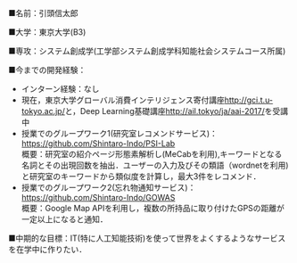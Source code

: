  ■名前：引頭信太郎
 
 ■大学：東京大学(B3)
 
 ■専攻：システム創成学(工学部システム創成学科知能社会システムコース所属)
 
 ■今までの開発経験： 
 - インターン経験：なし
 - 現在，東京大学グローバル消費インテリジェンス寄付講座<http://gci.t.u-tokyo.ac.jp/>と，Deep Learning基礎講座<http://ail.tokyo/ja/aai-2017/>を受講中
 - 授業でのグループワーク1(研究室レコメンドサービス)：<https://github.com/Shintaro-Indo/PSI-Lab>  
   概要：研究室の紹介ページ形態素解析し(MeCabを利用),キーワードとなる名詞とその出現回数を抽出．ユーザーの入力及びその類語（wordnetを利用)と研究室のキーワードから類似度を計算し，最大3件をレコメンド．
 - 授業でのグループワーク2(忘れ物通知サービス)：<https://github.com/Shintaro-Indo/GOWAS>  
   概要：Google Map APIを利用し，複数の所持品に取り付けたGPSの距離が一定以上になると通知．
 
 ■中期的な目標：IT(特に人工知能技術)を使って世界をよくするようなサービスを在学中に作りたい．